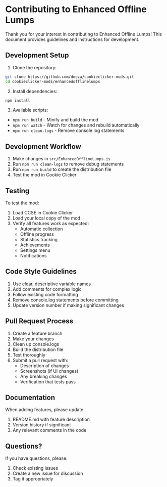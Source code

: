 # Contributing to Enhanced Offline Lumps

Thank you for your interest in contributing to Enhanced Offline Lumps! This document provides guidelines and instructions for development.

## Development Setup

1. Clone the repository:

```bash
git clone https://github.com/doeza/cookieclicker-mods.git
cd cookieclicker-mods/enhancedofflinelumps
```

2. Install dependencies:

```bash
npm install
```

3. Available scripts:

- `npm run build` - Minify and build the mod
- `npm run watch` - Watch for changes and rebuild automatically
- `npm run clean-logs` - Remove console.log statements

## Development Workflow

1. Make changes in `src/EnhancedOfflineLumps.js`
2. Run `npm run clean-logs` to remove debug statements
3. Run `npm run build` to create the distribution file
4. Test the mod in Cookie Clicker

## Testing

To test the mod:

1. Load CCSE in Cookie Clicker
2. Load your local copy of the mod
3. Verify all features work as expected:
   - Automatic collection
   - Offline progress
   - Statistics tracking
   - Achievements
   - Settings menu
   - Notifications

## Code Style Guidelines

1. Use clear, descriptive variable names
2. Add comments for complex logic
3. Follow existing code formatting
4. Remove console.log statements before committing
5. Update version number if making significant changes

## Pull Request Process

1. Create a feature branch
2. Make your changes
3. Clean up console.logs
4. Build the distribution file
5. Test thoroughly
6. Submit a pull request with:
   - Description of changes
   - Screenshots (if UI changes)
   - Any breaking changes
   - Verification that tests pass

## Documentation

When adding features, please update:

1. README.md with feature description
2. Version history if significant
3. Any relevant comments in the code

## Questions?

If you have questions, please:

1. Check existing issues
2. Create a new issue for discussion
3. Tag it appropriately
